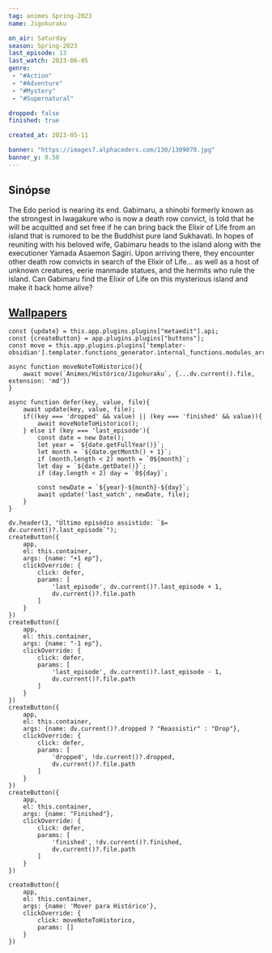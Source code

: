 ```yaml
---
tag: animes Spring-2023
name: Jigokuraku

on_air: Saturday
season: Spring-2023
last_episode: 13
last_watch: 2023-06-05
genre: 
 - "#Action"
 - "#Adventure"
 - "#Mystery"
 - "#Supernatural"

dropped: false
finished: true

created_at: 2023-05-11

banner: "https://images7.alphacoders.com/130/1309070.jpg"
banner_y: 0.50
---
```

## Sinópse
The Edo period is nearing its end. Gabimaru, a shinobi formerly known as the strongest in Iwagakure who is now a death row convict, is told that he will be acquitted and set free if he can bring back the Elixir of Life from an island that is rumored to be the Buddhist pure land Sukhavati. In hopes of reuniting with his beloved wife, Gabimaru heads to the island along with the executioner Yamada Asaemon Sagiri. Upon arriving there, they encounter other death row convicts in search of the Elixir of Life... as well as a host of unknown creatures, eerie manmade statues, and the hermits who rule the island. Can Gabimaru find the Elixir of Life on this mysterious island and make it back home alive?

## [Wallpapers](https://wall.alphacoders.com/search.php?search=Jigokuraku&lang=Portuguese)

```dataviewjs
const {update} = this.app.plugins.plugins["metaedit"].api;
const {createButton} = app.plugins.plugins["buttons"];
const move = this.app.plugins.plugins['templater-obsidian'].templater.functions_generator.internal_functions.modules_array[1].static_functions.get('move');

async function moveNoteToHistorico(){
	await move(`Animes/Histórico/Jigokuraku`, {...dv.current().file, extension: 'md'})
}

async function defer(key, value, file){
	await update(key, value, file);
	if((key === 'dropped' && value) || (key === 'finished' && value)){
		await moveNoteToHistorico();
	} else if (key === 'last_episode'){
		const date = new Date();
		let year = `${date.getFullYear()}`;
		let month = `${date.getMonth() + 1}`;
		if (month.length < 2) month = `0${month}`;
		let day = `${date.getDate()}`;
		if (day.length < 2) day = `0${day}`;

		const newDate = `${year}-${month}-${day}`;
		await update('last_watch', newDate, file);
	}
}

dv.header(3, "Último episódio assistido: `$= dv.current()?.last_episode`");
createButton({
	app,
	el: this.container,
	args: {name: "+1 ep"},
	clickOverride: {
		click: defer,
		params: [
			'last_episode', dv.current()?.last_episode + 1,
			dv.current()?.file.path
		]
	}
})
createButton({
	app,
	el: this.container,
	args: {name: "-1 ep"},
	clickOverride: {
		click: defer,
		params: [
			'last_episode', dv.current()?.last_episode - 1,
			dv.current()?.file.path
		]
	}
})
createButton({
	app,
	el: this.container,
	args: {name: dv.current()?.dropped ? "Reassistir" : "Drop"},
	clickOverride: {
		click: defer,
		params: [
			'dropped', !dv.current()?.dropped,
			dv.current()?.file.path
		]
	}
})
createButton({
	app,
	el: this.container,
	args: {name: "Finished"},
	clickOverride: {
		click: defer,
		params: [
			'finished', !dv.current()?.finished,
			dv.current()?.file.path
		]
	}
})

createButton({
	app,
	el: this.container,
	args: {name: 'Mover para Histórico'},
	clickOverride: {
		click: moveNoteToHistorico,
		params: []
	}
})
```
